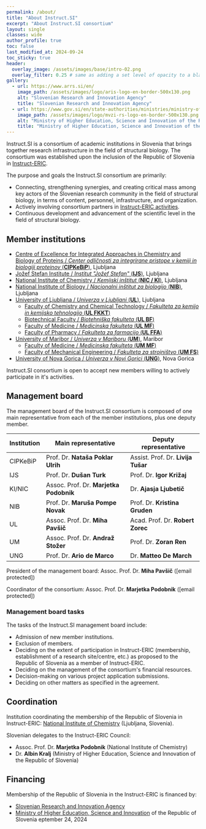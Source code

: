 ```yaml
---
permalink: /about/
title: "About Instruct.SI"
excerpt: "About Instruct.SI consortium"
layout: single
classes: wide
author_profile: true
toc: false
last_modified_at: 2024-09-24
toc_sticky: true
header:
  overlay_image: /assets/images/base/intro-02.png
  overlay_filter: 0.25 # same as adding a set level of opacity to a black background
gallery:
  - url: https://www.arrs.si/en/
    image_path: /assets/images/logo/aris-logo-en-border-500x130.png
    alt: "Slovenian Research and Innovation Agency"
    title: "Slovenian Research and Innovation Agency"
  - url: https://www.gov.si/en/state-authorities/ministries/ministry-of-higher-education-science-and-innovation/
    image_path: /assets/images/logo/mvzi-rs-logo-en-border-500x130.png
    alt: "Ministry of Higher Education, Science and Innovation of the Republic of Slovenia"
    title: "Ministry of Higher Education, Science and Innovation of the Republic of Slovenia"
---
```


Instruct.SI is a consortium of academic institutions in Slovenia that brings together research infrastructure in the field of structural biology. The consortium was established upon the inclusion of the Republic of Slovenia in [Instruct-ERIC](https://instruct-eric.org/).

The purpose and goals the Instruct.SI consortium are primarily:
- Connecting, strengthening synergies, and creating critical mass among key actors of the Slovenian research community in the field of structural biology, in terms of content, personnel, infrastructure, and organization.
- Actively involving consortium partners in [Instruct-ERIC activities](https://instruct-eric.org/our-services).
- Continuous development and advancement of the scientific level in the field of structural biology.

## Member institutions

- [Centre of Excellence for Integrated Approaches in Chemistry and Biology of Proteins / *Center odličnosti za integrirane pristope v kemiji in biologiji proteinov* (**CIPKeBiP**)](https://cipkebip.org/), Ljubljana
- [Jožef Stefan Institute / *Institut "Jožef Stefan"* (**IJS**)](https://www.ijs.si/), Ljubljana
- [National Institute of Chemistry / *Kemijski inštitut* (**NIC / KI**)](https://www.ki.si/), Ljubljana
- [National Institute of Biology / *Nacionalni inštitut za biologijo* (**NIB**)](http://www.nib.si/), Ljubljana
- [University of Ljubljana / *Univerza v Ljubljani* (**UL**)](https://www.uni-lj.si/), Ljubljana
  - [Faculty of Chemistry and Chemical Technology / *Fakulteta za kemijo in kemijsko tehnologijo*  (**UL FKKT**)](https://fkkt.uni-lj.si/)
  - [Biotechnical Faculty / *Biotehniška fakulteta* (**UL BF**)](https://www.bf.uni-lj.si/)
  - [Faculty of Medicine / *Medicinska fakulteta* (**UL MF**)](https://www.mf.uni-lj.si/)
  - [Faculty of Pharmacy / *Fakulteta za farmacijo* (**UL FFA**)](https://www.ffa.uni-lj.si/)
- [University of Maribor / *Univerza v Mariboru* (**UM**)](https://www.um.si/), Maribor
  - [Faculty of Medicine / *Medicinska fakulteta* (**UM MF**)](https://www.mf.um.si/)
  - [Faculty of Mechanical Engineering / *Fakulteta za strojništvo* (**UM FS**)](https://www.fs.um.si/)
- [University of Nova Gorica / *Univerza v Novi Gorici* (**UNG**)](https://www.ung.si/), Nova Gorica

Instruct.SI consortium is open to accept new members willing to actively participate in it's activities.

## Management board

The management board of the Instruct.SI consortium is composed of one main representative from each of the member institutions, plus one deputy member.

| Institution 	| Main representative 	| Deputy representative 	|
|---	|---	|---	|
| CIPKeBiP 	| Prof. Dr. **Nataša Poklar Ulrih**	| Assist. Prof. Dr. **Livija Tušar** 	|
| IJS 	| Prof. Dr. **Dušan Turk** 	| Prof. Dr. **Igor Križaj** 	|
| KI/NIC 	| Assoc. Prof. Dr. **Marjetka Podobnik** 	| Dr. **Ajasja Ljubetič** 	|
| NIB 	| Prof. Dr. **Maruša Pompe Novak** 	| Prof. Dr. **Kristina Gruden**  |
| UL 	| Assoc. Prof. Dr. **Miha Pavšič** 	| Acad. Prof. Dr. **Robert Zorec** 	|
| UM 	| Assoc. Prof. Dr. **Andraž Stožer** 	| Prof. Dr. **Zoran Ren** 	|
| UNG 	| Prof. Dr. **Ario de Marco** 	| Dr. **Matteo De March** 	|

President of the management board: Assoc. Prof. Dr. **Miha Pavšič** (<a class="email-link" data-user="miha.pavsic" data-domain="fkkt.uni-lj.si">[email protected]</a>)

Coordinator of the consortium: Assoc. Prof. Dr. **Marjetka Podobnik** (<a class="email-link" data-user="marjetka.podobnik" data-domain="ki.si">[email protected]</a>)

### Management board tasks

The tasks of the Instruct.SI management board include:
- Admission of new member institutions.
- Exclusion of members.
- Deciding on the extent of participation in Instruct-ERIC (membership, establishment of a research site/centre, etc.) as proposed to the Republic of Slovenia as a member of Instruct-ERIC.
- Deciding on the management of the consortium's financial resources.
- Decision-making on various project application submissions.
- Deciding on other matters as specified in the agreement.

## Coordination

Institution coordinating the membership of the Republic of Slovenia in Instruct-ERIC: [National Institute of Chemistry](https://www..ki.si/en) (Ljubljana, Slovenia).

Slovenian delegates to the Instruct-ERIC Council:
- Assoc. Prof. Dr. **Marjetka Podobnik** (National Institute of Chemistry)
- Dr. **Albin Kralj** (Ministry of Higher Education, Science and Innovation of the Republic of Slovenia)

## Financing

Membership of the Republic of Slovenia in the Instruct-ERIC is financed by:
- [Slovenian Research and Innovation Agency](https://www.arrs.si/en/)
- [Ministry of Higher Education, Science and Innovation](https://www.gov.si/en/state-authorities/ministries/ministry-of-higher-education-science-and-innovation/) of the Republic of Slovenia
eptember 24, 2024